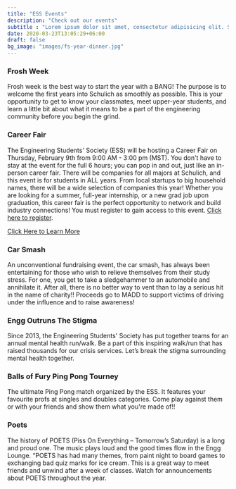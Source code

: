 ```yaml
---
title: "ESS Events"
description: "Check out our events"
subtitle : "Lorem ipsum dolor sit amet, consectetur adipisicing elit. Sequi, repudiandae."
date: 2020-03-23T13:05:29+06:00
draft: false
bg_image: "images/fs-year-dinner.jpg"
---
```


### Frosh Week
Frosh week is the best way to start the year with a BANG! The purpose is to welcome the first years into Schulich as smoothly as possible. This is your opportunity to get to know your classmates, meet upper-year students, and learn a little bit about what it means to be a part of the engineering community before you begin the grind.

### Career Fair
The Engineering Students' Society (ESS) will be hosting a Career Fair on Thursday, February 9th from 9:00 AM - 3:00 pm (MST). You don't have to stay at the event for the full 6 hours; you can pop in and out, just like an in-person career fair. There will be companies for all majors at Schulich, and this event is for students in ALL years. From local startups to big household names, there will be a wide selection of companies this year! Whether you are looking for a summer, full-year internship, or a new grad job upon graduation, this career fair is the perfect opportunity to network and build industry connections! You must register to gain access to this event. [Click here to register](https://forms.gle/UxqR35C8tsxUF5s58).

[Click Here to Learn More](/events/career-fair)

### Car Smash
An unconventional fundraising event, the car smash, has always been entertaining for those who wish to relieve themselves from their study stress. For one, you get to take a sledgehammer to an automobile and annihilate it. After all, there is no better way to vent than to lay a serious hit in the name of charity!! Proceeds go to MADD to support victims of driving under the influence and to raise awareness!

### Engg Outruns The Stigma
Since 2013, the Engineering Students' Society has put together teams for an annual mental health run/walk. Be a part of this inspiring walk/run that has raised thousands for our crisis services. Let’s break the stigma surrounding mental health together.

### Balls of Fury Ping Pong Tourney
The ultimate Ping Pong match organized by the ESS. It features your favourite profs at singles and doubles categories. Come play against them or with your friends and show them what you're made of!!

### Poets
The history of POETS (Piss On Everything – Tomorrow’s Saturday) is a long and proud one. The music plays loud and the good times flow in the Engg Lounge. “POETS has had many themes, from paint night to board games to exchanging bad quiz marks for ice cream. This is a great way to meet friends and unwind after a week of classes. Watch for announcements about POETS throughout the year.
